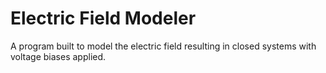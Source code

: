 # Electric Field Modeler

A program built to model the electric field resulting in closed systems with voltage biases applied.

